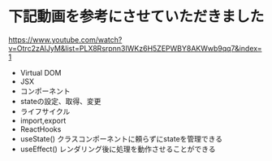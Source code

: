 # 下記動画を参考にさせていただきました
https://www.youtube.com/watch?v=Otrc2zAlJyM&list=PLX8Rsrpnn3IWKz6H5ZEPWBY8AKWwb9qq7&index=1

- Virtual DOM
- JSX
- コンポーネント
- stateの設定、取得、変更
- ライフサイクル
- import,export
- ReactHooks
- useState()
  クラスコンポーネントに頼らずにstateを管理できる
- useEffect()
  レンダリング後に処理を動作させることができる